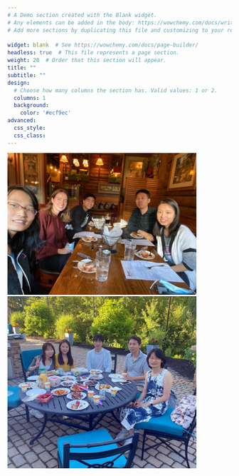 ```yaml
---
# A Demo section created with the Blank widget.
# Any elements can be added in the body: https://wowchemy.com/docs/writing-markdown-latex/
# Add more sections by duplicating this file and customizing to your requirements.

widget: blank  # See https://wowchemy.com/docs/page-builder/
headless: true  # This file represents a page section.
weight: 20  # Order that this section will appear.
title: ""
subtitle: ""
design:
  # Choose how many columns the section has. Valid values: 1 or 2.
  columns: 1
  background:
    color: '#ecf9ec'
advanced:
  css_style:
  css_class:
---
```


<img src="jesses-2022.jpg" width="425"/> <img src="BBQ2024.jpg" width="425"/> 

